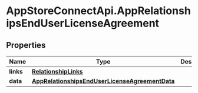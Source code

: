# AppStoreConnectApi.AppRelationshipsEndUserLicenseAgreement

## Properties

Name | Type | Description | Notes
------------ | ------------- | ------------- | -------------
**links** | [**RelationshipLinks**](RelationshipLinks.md) |  | [optional] 
**data** | [**AppRelationshipsEndUserLicenseAgreementData**](AppRelationshipsEndUserLicenseAgreementData.md) |  | [optional] 


